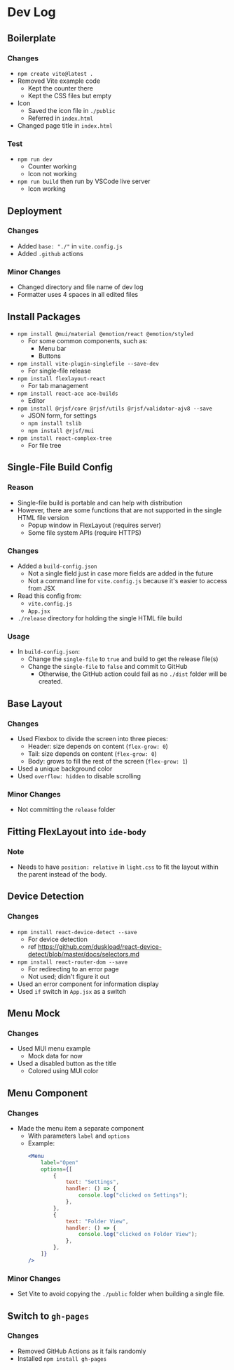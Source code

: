 # Dev Log

## Boilerplate

### Changes
- `npm create vite@latest .`
- Removed Vite example code
    - Kept the counter there
    - Kept the CSS files but empty
- Icon
    - Saved the icon file in `./public`
    - Referred in `index.html`
- Changed page title in `index.html`

### Test
- `npm run dev`
    - Counter working
    - Icon not working
- `npm run build` then run by VSCode live server
    - Icon working

## Deployment

### Changes
- Added `base: "./"` in `vite.config.js`
- Added `.github` actions

### Minor Changes
- Changed directory and file name of dev log
- Formatter uses 4 spaces in all edited files

## Install Packages
- `npm install @mui/material @emotion/react @emotion/styled`
    - For some common components, such as:
        - Menu bar
        - Buttons
- `npm install vite-plugin-singlefile --save-dev`
    - For single-file release
- `npm install flexlayout-react`
    - For tab management
- `npm install react-ace ace-builds`
    - Editor
- `npm install @rjsf/core @rjsf/utils @rjsf/validator-ajv8 --save`
    - JSON form, for settings
    - `npm install tslib`
    - `npm install @rjsf/mui`
- `npm install react-complex-tree`
    - For file tree

## Single-File Build Config

### Reason
- Single-file build is portable and can help with distribution
- However, there are some functions that are not supported in the single HTML file version
    - Popup window in FlexLayout (requires server)
    - Some file system APIs (require HTTPS)

### Changes
- Added a `build-config.json`
    - Not a single field just in case more fields are added in the future
    - Not a command line for `vite.config.js` because it's easier to access from JSX
- Read this config from:
    - `vite.config.js`
    - `App.jsx`
- `./release` directory for holding the single HTML file build

### Usage
- In `build-config.json`:
    - Change the `single-file` to `true` and build to get the release file(s)
    - Change the `single-file` to `false` and commit to GitHub
        - Otherwise, the GitHub action could fail as no `./dist` folder will be created.

## Base Layout

### Changes
- Used Flexbox to divide the screen into three pieces:
    - Header: size depends on content (`flex-grow: 0`)
    - Tail: size depends on content (`flex-grow: 0`)
    - Body: grows to fill the rest of the screen (`flex-grow: 1`)
- Used a unique background color
- Used `overflow: hidden` to disable scrolling

### Minor Changes
- Not committing the `release` folder

## Fitting FlexLayout into `ide-body`

### Note
- Needs to have `position: relative` in `light.css` to fit the layout within the parent instead of the body.

## Device Detection

### Changes
- `npm install react-device-detect --save`
    - For device detection
    - ref https://github.com/duskload/react-device-detect/blob/master/docs/selectors.md
- `npm install react-router-dom --save`
    - For redirecting to an error page
    - Not used; didn't figure it out
- Used an error component for information display
- Used `if` switch in `App.jsx` as a switch


## Menu Mock

### Changes
- Used MUI menu example
    - Mock data for now
- Used a disabled button as the title
    - Colored using MUI color

## Menu Component

### Changes
- Made the menu item a separate component
    - With parameters `label` and `options`
    - Example:
        ```jsx
        <Menu
            label="Open"
            options={[
                {
                    text: "Settings",
                    handler: () => {
                        console.log("clicked on Settings");
                    },
                },
                {
                    text: "Folder View",
                    handler: () => {
                        console.log("clicked on Folder View");
                    },
                },
            ]}
        />
        ```

### Minor Changes
- Set Vite to avoid copying the `./public` folder when building a single file.

## Switch to `gh-pages`

### Changes
- Removed GitHub Actions as it fails randomly
- Installed `npm install gh-pages`